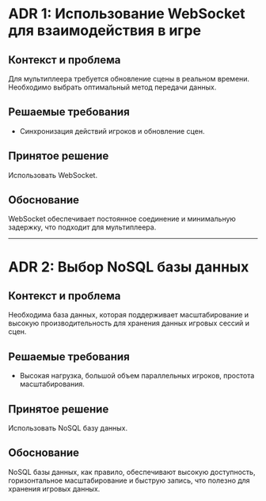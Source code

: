 # ADR 1: Использование WebSocket для взаимодействия в игре

## Контекст и проблема
Для мультиплеера требуется обновление сцены в реальном времени. Необходимо выбрать оптимальный метод передачи данных.

## Решаемые требования
- Синхронизация действий игроков и обновление сцен.

## Принятое решение
Использовать WebSocket.

## Обоснование
WebSocket обеспечивает постоянное соединение и минимальную задержку, что подходит для мультиплеера.

---

# ADR 2: Выбор NoSQL базы данных

## Контекст и проблема
Необходима база данных, которая поддерживает масштабирование и высокую производительность для хранения данных игровых сессий и сцен.

## Решаемые требования
- Высокая нагрузка, большой объем параллельных игроков, простота масштабирования.

## Принятое решение
Использовать NoSQL базу данных.

## Обоснование
NoSQL базы данных, как правило, обеспечивают высокую доступность, горизонтальное масштабирование и быструю запись, что полезно для хранения игровых данных.

